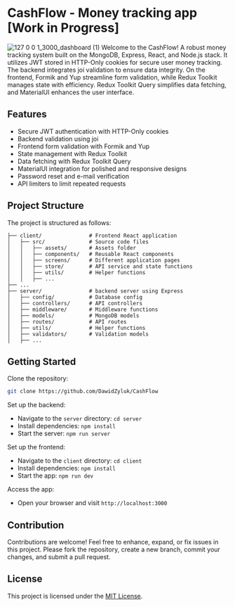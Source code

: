# CashFlow - Money tracking app [Work in Progress]
![127 0 0 1_3000_dashboard (1)](https://github.com/DawidZyluk/CashFlow/assets/91137753/b4bcfb0f-79a6-43dd-824f-4a1d88d79b2c)
Welcome to the CashFlow! A robust money tracking system built on the MongoDB, Express, React, and Node.js stack. It utilizes JWT stored in HTTP-Only cookies for secure user money tracking. The backend integrates joi validation to ensure data integrity. On the frontend, Formik and Yup streamline form validation, while Redux Toolkit manages state with efficiency. Redux Toolkit Query simplifies data fetching, and MaterialUI enhances the user interface.

## Features

- Secure JWT authentication with HTTP-Only cookies
- Backend validation using joi
- Frontend form validation with Formik and Yup
- State management with Redux Toolkit
- Data fetching with Redux Toolkit Query
- MaterialUI integration for polished and responsive designs
- Password reset and e-mail verification
- API limiters to limit repeated requests

## Project Structure

The project is structured as follows:

```
├── client/               # Frontend React application
│   ├── src/              # Source code files
│   │   ├── assets/       # Assets folder
│   │   ├── components/   # Reusable React components
│   │   ├── screens/      # Different application pages
│   │   ├── store/        # API service and state functions
│   │   ├── utils/        # Helper functions
│   │   ├── ...
├── ...
├── server/               # backend server using Express
│   ├── config/           # Database config
│   ├── controllers/      # API controllers
│   ├── middleware/       # Middleware functions
│   ├── models/           # MongoDB models
│   ├── routes/           # API routes
│   ├── utils/            # Helper functions
│   ├── validators/       # Validation models
│   ├── ...
```

## Getting Started

Clone the repository:
   ```sh
   git clone https://github.com/DawidZyluk/CashFlow
   ```

Set up the backend:
   - Navigate to the `server` directory: `cd server`
   - Install dependencies: `npm install`
   - Start the server: `npm run server`

Set up the frontend:
   - Navigate to the `client` directory: `cd client`
   - Install dependencies: `npm install`
   - Start the app: `npm run dev`

Access the app:
   - Open your browser and visit `http://localhost:3000`

## Contribution

Contributions are welcome! Feel free to enhance, expand, or fix issues in this project. Please fork the repository, create a new branch, commit your changes, and submit a pull request.

## License

This project is licensed under the [MIT License](LICENSE).
